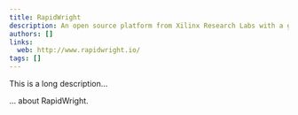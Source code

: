 ```yaml
---
title: RapidWright
description: An open source platform from Xilinx Research Labs with a gateway to backend tools in Vivado
authors: []
links:
  web: http://www.rapidwright.io/
tags: []
---
```


This is a long description...
<!--more-->
... about RapidWright.
